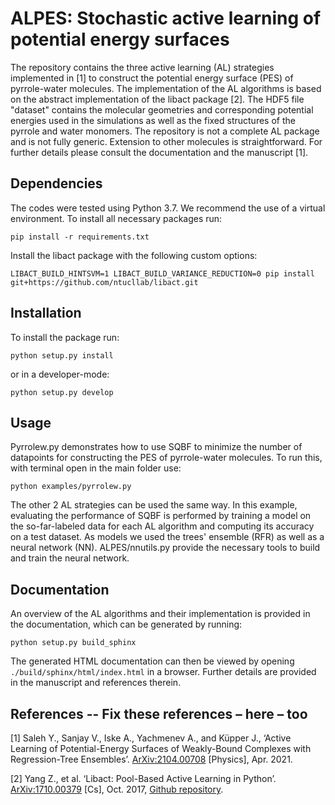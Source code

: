 # ALPES: Stochastic active learning of potential energy surfaces

The repository contains the three active learning (AL) strategies implemented in
[1] to construct the potential energy surface (PES) of pyrrole-water molecules.
The implementation of the AL algorithms is based on the abstract implementation
of the libact package [2]. The HDF5 file "dataset" contains the molecular
geometries and corresponding potential energies used in the simulations as well
as the fixed structures of the pyrrole and water monomers. The repository is not
a complete AL package and is not fully generic. Extension to other molecules is
straightforward. For further details please consult the documentation and the
manuscript [1].

## Dependencies

The codes were tested using Python 3.7. We recommend the use of a virtual
environment. To install all necessary packages run:

```
pip install -r requirements.txt
```
Install the libact package with the following custom options:
```
LIBACT_BUILD_HINTSVM=1 LIBACT_BUILD_VARIANCE_REDUCTION=0 pip install git+https://github.com/ntucllab/libact.git
```


## Installation

To install the package run:
```
python setup.py install
```
or in a developer-mode:
```
python setup.py develop
```


## Usage

Pyrrolew.py demonstrates how to use SQBF to minimize the number of datapoints
for constructing the PES of pyrrole-water molecules. To run this, with terminal
open in the main folder use:

```
python examples/pyrrolew.py
```

The other 2 AL strategies can be used the same way. In this example, evaluating
the performance of SQBF is performed by training a model on the so-far-labeled
data for each AL algorithm and computing its accuracy on a test dataset. As
models we used the trees' ensemble (RFR) as well as a neural network (NN).
ALPES/nnutils.py provide the necessary tools to build and train the neural
network.


## Documentation

An overview of the AL algorithms and their implementation is provided in the
documentation, which can be generated by running:

```
python setup.py build_sphinx
```

The generated HTML documentation can then be viewed by opening
`./build/sphinx/html/index.html` in a browser. Further details are provided in
the manuscript and references therein.


## References --  Fix these references – here – too

[1] Saleh Y., Sanjay V., Iske A., Yachmenev A., and Küpper J., ‘Active Learning
of Potential-Energy Surfaces of Weakly-Bound Complexes with Regression-Tree
Ensembles’. [ArXiv:2104.00708]( http://arxiv.org/abs/2104.00708) [Physics], Apr.
2021.

[2] Yang Z., et al. ‘Libact: Pool-Based Active Learning in Python’.
[ArXiv:1710.00379](http://arxiv.org/abs/1710.00379) [Cs], Oct. 2017, [Github
repository](https://github.com/ntucllab/libact).



<!-- Put Emacs local variables into HTML comment
Local Variables:
coding: utf-8
fill-column: 80
End:
-->
